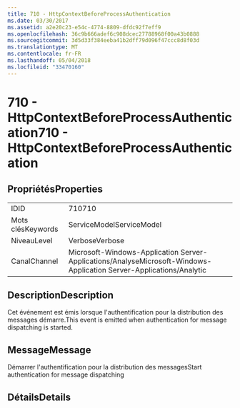 ```yaml
---
title: 710 - HttpContextBeforeProcessAuthentication
ms.date: 03/30/2017
ms.assetid: a2e20c23-e54c-4774-8809-dfdc92f7eff9
ms.openlocfilehash: 36c9b666adef6c908dcec27788968f00a43b0888
ms.sourcegitcommit: 3d5d33f384eeba41b2dff79d096f47ccc8d8f03d
ms.translationtype: MT
ms.contentlocale: fr-FR
ms.lasthandoff: 05/04/2018
ms.locfileid: "33470160"
---
```

# <a name="710---httpcontextbeforeprocessauthentication"></a><span data-ttu-id="e34f6-102">710 - HttpContextBeforeProcessAuthentication</span><span class="sxs-lookup"><span data-stu-id="e34f6-102">710 - HttpContextBeforeProcessAuthentication</span></span>
## <a name="properties"></a><span data-ttu-id="e34f6-103">Propriétés</span><span class="sxs-lookup"><span data-stu-id="e34f6-103">Properties</span></span>  
  
|||  
|-|-|  
|<span data-ttu-id="e34f6-104">ID</span><span class="sxs-lookup"><span data-stu-id="e34f6-104">ID</span></span>|<span data-ttu-id="e34f6-105">710</span><span class="sxs-lookup"><span data-stu-id="e34f6-105">710</span></span>|  
|<span data-ttu-id="e34f6-106">Mots clés</span><span class="sxs-lookup"><span data-stu-id="e34f6-106">Keywords</span></span>|<span data-ttu-id="e34f6-107">ServiceModel</span><span class="sxs-lookup"><span data-stu-id="e34f6-107">ServiceModel</span></span>|  
|<span data-ttu-id="e34f6-108">Niveau</span><span class="sxs-lookup"><span data-stu-id="e34f6-108">Level</span></span>|<span data-ttu-id="e34f6-109">Verbose</span><span class="sxs-lookup"><span data-stu-id="e34f6-109">Verbose</span></span>|  
|<span data-ttu-id="e34f6-110">Canal</span><span class="sxs-lookup"><span data-stu-id="e34f6-110">Channel</span></span>|<span data-ttu-id="e34f6-111">Microsoft-Windows-Application Server-Applications/Analyse</span><span class="sxs-lookup"><span data-stu-id="e34f6-111">Microsoft-Windows-Application Server-Applications/Analytic</span></span>|  
  
## <a name="description"></a><span data-ttu-id="e34f6-112">Description</span><span class="sxs-lookup"><span data-stu-id="e34f6-112">Description</span></span>  
 <span data-ttu-id="e34f6-113">Cet événement est émis lorsque l'authentification pour la distribution des messages démarre.</span><span class="sxs-lookup"><span data-stu-id="e34f6-113">This event is emitted when authentication for message dispatching is started.</span></span>  
  
## <a name="message"></a><span data-ttu-id="e34f6-114">Message</span><span class="sxs-lookup"><span data-stu-id="e34f6-114">Message</span></span>  
 <span data-ttu-id="e34f6-115">Démarrer l'authentification pour la distribution des messages</span><span class="sxs-lookup"><span data-stu-id="e34f6-115">Start authentication for message dispatching</span></span>  
  
## <a name="details"></a><span data-ttu-id="e34f6-116">Détails</span><span class="sxs-lookup"><span data-stu-id="e34f6-116">Details</span></span>
